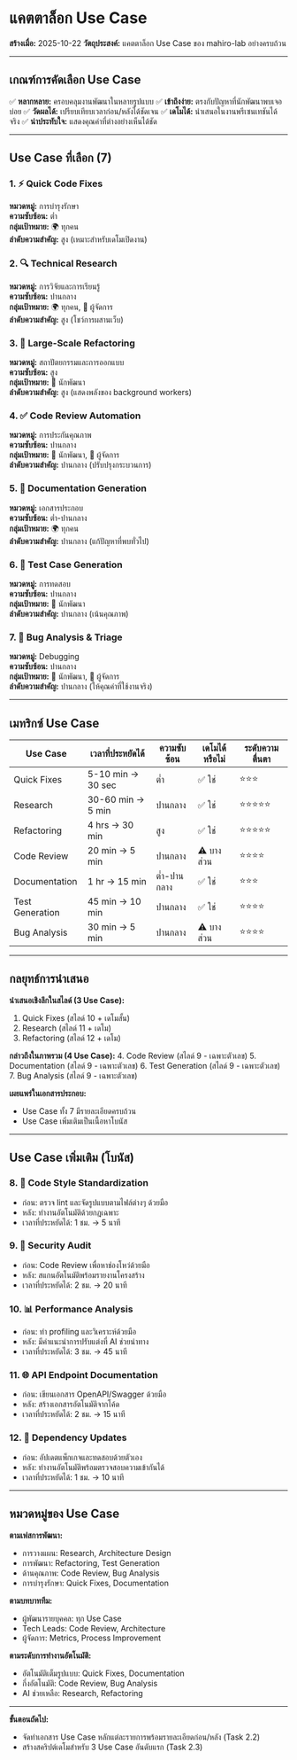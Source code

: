 # แคตตาล็อก Use Case

**สร้างเมื่อ:** 2025-10-22
**วัตถุประสงค์:** แคตตาล็อก Use Case ของ mahiro-lab อย่างครบถ้วน

---

## เกณฑ์การคัดเลือก Use Case

✅ **หลากหลาย:** ครอบคลุมงานพัฒนาในหลายรูปแบบ
✅ **เข้าถึงง่าย:** ตรงกับปัญหาที่นักพัฒนาพบเจอบ่อย
✅ **วัดผลได้:** เปรียบเทียบเวลาก่อน/หลังได้ชัดเจน
✅ **เดโมได้:** นำเสนอในงานพรีเซนเทชันได้จริง
✅ **น่าประทับใจ:** แสดงคุณค่าที่ต่างอย่างเห็นได้ชัด

---

## Use Case ที่เลือก (7)

### 1. ⚡ Quick Code Fixes
**หมวดหมู่:** การบำรุงรักษา  
**ความซับซ้อน:** ต่ำ  
**กลุ่มเป้าหมาย:** 🌍 ทุกคน  
**ลำดับความสำคัญ:** สูง (เหมาะสำหรับเดโมเปิดงาน)

### 2. 🔍 Technical Research
**หมวดหมู่:** การวิจัยและการเรียนรู้  
**ความซับซ้อน:** ปานกลาง  
**กลุ่มเป้าหมาย:** 🌍 ทุกคน, 💼 ผู้จัดการ  
**ลำดับความสำคัญ:** สูง (โชว์การผสานเว็บ)

### 3. 🔄 Large-Scale Refactoring
**หมวดหมู่:** สถาปัตยกรรมและการออกแบบ  
**ความซับซ้อน:** สูง  
**กลุ่มเป้าหมาย:** 🔧 นักพัฒนา  
**ลำดับความสำคัญ:** สูง (แสดงพลังของ background workers)

### 4. ✅ Code Review Automation
**หมวดหมู่:** การประกันคุณภาพ  
**ความซับซ้อน:** ปานกลาง  
**กลุ่มเป้าหมาย:** 🔧 นักพัฒนา, 💼 ผู้จัดการ  
**ลำดับความสำคัญ:** ปานกลาง (ปรับปรุงกระบวนการ)

### 5. 📝 Documentation Generation
**หมวดหมู่:** เอกสารประกอบ  
**ความซับซ้อน:** ต่ำ-ปานกลาง  
**กลุ่มเป้าหมาย:** 🌍 ทุกคน  
**ลำดับความสำคัญ:** ปานกลาง (แก้ปัญหาที่พบทั่วไป)

### 6. 🧪 Test Case Generation
**หมวดหมู่:** การทดสอบ  
**ความซับซ้อน:** ปานกลาง  
**กลุ่มเป้าหมาย:** 🔧 นักพัฒนา  
**ลำดับความสำคัญ:** ปานกลาง (เน้นคุณภาพ)

### 7. 🐛 Bug Analysis & Triage
**หมวดหมู่:** Debugging  
**ความซับซ้อน:** ปานกลาง  
**กลุ่มเป้าหมาย:** 🔧 นักพัฒนา, 💼 ผู้จัดการ  
**ลำดับความสำคัญ:** ปานกลาง (ให้คุณค่าที่ใช้งานจริง)

---

## เมทริกซ์ Use Case

| Use Case | เวลาที่ประหยัดได้ | ความซับซ้อน | เดโมได้หรือไม่ | ระดับความตื่นตา |
|----------|-------------------|--------------|-----------------|------------------|
| Quick Fixes | 5-10 min → 30 sec | ต่ำ | ✅ ใช่ | ⭐⭐⭐ |
| Research | 30-60 min → 5 min | ปานกลาง | ✅ ใช่ | ⭐⭐⭐⭐⭐ |
| Refactoring | 4 hrs → 30 min | สูง | ✅ ใช่ | ⭐⭐⭐⭐⭐ |
| Code Review | 20 min → 5 min | ปานกลาง | ⚠️ บางส่วน | ⭐⭐⭐⭐ |
| Documentation | 1 hr → 15 min | ต่ำ-ปานกลาง | ✅ ใช่ | ⭐⭐⭐ |
| Test Generation | 45 min → 10 min | ปานกลาง | ✅ ใช่ | ⭐⭐⭐⭐ |
| Bug Analysis | 30 min → 5 min | ปานกลาง | ⚠️ บางส่วน | ⭐⭐⭐⭐ |

---

## กลยุทธ์การนำเสนอ

**นำเสนอเชิงลึกในสไลด์ (3 Use Case):**
1. Quick Fixes (สไลด์ 10 + เดโมสั้น)
2. Research (สไลด์ 11 + เดโม)
3. Refactoring (สไลด์ 12 + เดโม)

**กล่าวถึงในภาพรวม (4 Use Case):**
4. Code Review (สไลด์ 9 - เฉพาะตัวเลข)
5. Documentation (สไลด์ 9 - เฉพาะตัวเลข)
6. Test Generation (สไลด์ 9 - เฉพาะตัวเลข)
7. Bug Analysis (สไลด์ 9 - เฉพาะตัวเลข)

**เผยแพร่ในเอกสารประกอบ:**
- Use Case ทั้ง 7 มีรายละเอียดครบถ้วน
- Use Case เพิ่มเติมเป็นเนื้อหาโบนัส

---

## Use Case เพิ่มเติม (โบนัส)

### 8. 🎨 Code Style Standardization
- ก่อน: ตรวจ lint และจัดรูปแบบตามไฟล์ต่างๆ ด้วยมือ
- หลัง: ทำงานอัตโนมัติด้วยกฎเฉพาะ
- เวลาที่ประหยัดได้: 1 ชม. → 5 นาที

### 9. 🔐 Security Audit
- ก่อน: Code Review เพื่อหาช่องโหว่ด้วยมือ
- หลัง: สแกนอัตโนมัติพร้อมรายงานโครงสร้าง
- เวลาที่ประหยัดได้: 2 ชม. → 20 นาที

### 10. 📊 Performance Analysis
- ก่อน: ทำ profiling และวิเคราะห์ด้วยมือ
- หลัง: มีคำแนะนำการปรับแต่งที่ AI ช่วยนำทาง
- เวลาที่ประหยัดได้: 3 ชม. → 45 นาที

### 11. 🌐 API Endpoint Documentation
- ก่อน: เขียนเอกสาร OpenAPI/Swagger ด้วยมือ
- หลัง: สร้างเอกสารอัตโนมัติจากโค้ด
- เวลาที่ประหยัดได้: 2 ชม. → 15 นาที

### 12. 🔄 Dependency Updates
- ก่อน: อัปเดตแพ็กเกจและทดสอบด้วยตัวเอง
- หลัง: ทำงานอัตโนมัติพร้อมตรวจสอบความเข้ากันได้
- เวลาที่ประหยัดได้: 1 ชม. → 10 นาที

---

## หมวดหมู่ของ Use Case

**ตามเฟสการพัฒนา:**
- การวางแผน: Research, Architecture Design
- การพัฒนา: Refactoring, Test Generation
- ด้านคุณภาพ: Code Review, Bug Analysis
- การบำรุงรักษา: Quick Fixes, Documentation

**ตามบทบาททีม:**
- ผู้พัฒนารายบุคคล: ทุก Use Case
- Tech Leads: Code Review, Architecture
- ผู้จัดการ: Metrics, Process Improvement

**ตามระดับการทำงานอัตโนมัติ:**
- อัตโนมัติเต็มรูปแบบ: Quick Fixes, Documentation
- กึ่งอัตโนมัติ: Code Review, Bug Analysis
- AI ช่วยเหลือ: Research, Refactoring

---

**ขั้นตอนถัดไป:**
- จัดทำเอกสาร Use Case หลักแต่ละรายการพร้อมรายละเอียดก่อน/หลัง (Task 2.2)
- สร้างสคริปต์เดโมสำหรับ 3 Use Case อันดับแรก (Task 2.3)
